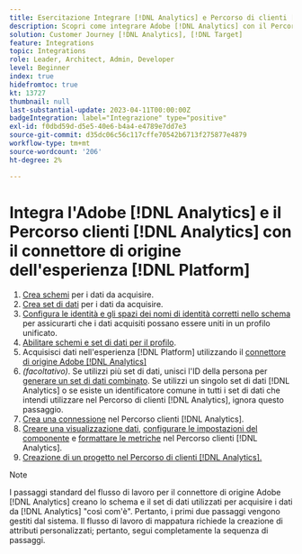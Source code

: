 ```yaml
---
title: Esercitazione Integrare [!DNL Analytics] e Percorso di clienti [!DNL Analytics] con il connettore di origine di Experience [!DNL Platform]
description: Scopri come integrare Adobe [!DNL Analytics] con il Percorso clienti [!DNL Analytics] utilizzando il connettore di origine Experience [!DNL Platform] source.
solution: Customer Journey [!DNL Analytics], [!DNL Target]
feature: Integrations
topic: Integrations
role: Leader, Architect, Admin, Developer
level: Beginner
index: true
hidefromtoc: true
kt: 13727
thumbnail: null
last-substantial-update: 2023-04-11T00:00:00Z
badgeIntegration: label="Integrazione" type="positive"
exl-id: f0dbd59d-d5e5-40e6-b4a4-e4789e7dd7e3
source-git-commit: d35dc06c56c117cffe70542b6713f275877e4879
workflow-type: tm+mt
source-wordcount: '206'
ht-degree: 2%

---
```


# Integra l&#39;Adobe [!DNL Analytics] e il Percorso clienti [!DNL Analytics] con il connettore di origine dell&#39;esperienza [!DNL Platform]

<ol>
    <li><a href="https://experienceleague.adobe.com/?lang=en#dashboard/learning" _target="_blank" rel="noopener noreferrer">Crea schemi</a> per i dati da acquisire.</li>
    <li><a href="https://experienceleague.adobe.com/docs/platform-learn/tutorials/data-ingestion/create-datasets-and-ingest-data.html" _target="_blank" rel="noopener noreferrer">Crea set di dati</a> per i dati da acquisire.</a></li>
    <li><a href="https://experienceleague.adobe.com/docs/platform-learn/tutorials/identities/label-ingest-and-verify-identity-data.html?lang=en" _target="_blank" rel="noopener noreferrer">Configura le identità e gli spazi dei nomi di identità corretti nello schema</a> per assicurarti che i dati acquisiti possano essere uniti in un profilo unificato.</li> 
    <li><a href="https://experienceleague.adobe.com/docs/platform-learn/tutorials/profiles/bring-data-into-the-real-time-customer-profile.html?lang=it" _target="_blank" rel="noopener noreferrer">Abilitare schemi e set di dati per il profilo</a>.</li>
    <li>Acquisisci dati nell'esperienza [!DNL Platform] utilizzando il <a href="https://experienceleague.adobe.com/docs/platform-learn/tutorials/sources/ingest-data-from-adobe-analytics.html?lang=it" _target="_blank" rel="noopener noreferrer">connettore di origine Adobe [!DNL Analytics]</a></li>
    <li><i>(facoltativo)</i>. Se utilizzi più set di dati, unisci l'ID della persona per <a href="https://experienceleague.adobe.com/docs/analytics-platform/using/cja-connections/combined-dataset.html" _target="_blank" rel="noopener noreferrer">generare un set di dati combinato</a>. Se utilizzi un singolo set di dati [!DNL Analytics] o se esiste un identificatore comune in tutti i set di dati che intendi utilizzare nel Percorso di clienti [!DNL Analytics], ignora questo passaggio.</li>
    <li><a href="https://experienceleague.adobe.com/docs/customer-journey-analytics-learn/tutorials/connections/connecting-customer-journey-analytics-to-data-sources-in-platform.html?lang=it" _target="_blank" rel="noopener noreferrer">Crea una connessione</a> nel Percorso clienti [!DNL Analytics].</li>
    <li><a href="https://experienceleague.adobe.com/docs/customer-journey-analytics-learn/tutorials/data-views/basic-configuration-for-data-views.html" _target="_blank" rel="noopener noreferrer">Creare una visualizzazione dati</a>, <a href="https://experienceleague.adobe.com/docs/customer-journey-analytics-learn/tutorials/data-views/configuring-component-settings-in-data-views.html" _target="_blank" rel="noopener noreferrer">configurare le impostazioni del componente</a> e <a href="https://experienceleague.adobe.com/docs/customer-journey-analytics-learn/tutorials/data-views/formatting-metrics-in-data-views.html" _target="_blank" rel="noopener noreferrer">formattare le metriche</a> nel Percorso clienti [!DNL Analytics].
    <li><a href="https://experienceleague.adobe.com/docs/customer-journey-analytics-learn/tutorials/analysis-workspace/workspace-projects/build-a-new-project.html?lang=it" _target="_blank" rel="noopener noreferrer">Creazione di un progetto nel Percorso di clienti [!DNL Analytics].</a></li>
</ol>

>[!NOTE]
>
>I passaggi standard del flusso di lavoro per il connettore di origine Adobe [!DNL Analytics] creano lo schema e il set di dati utilizzati per acquisire i dati da [!DNL Analytics] &quot;così com&#39;è&quot;. Pertanto, i primi due passaggi vengono gestiti dal sistema. Il flusso di lavoro di mappatura richiede la creazione di attributi personalizzati; pertanto, segui completamente la sequenza di passaggi.
